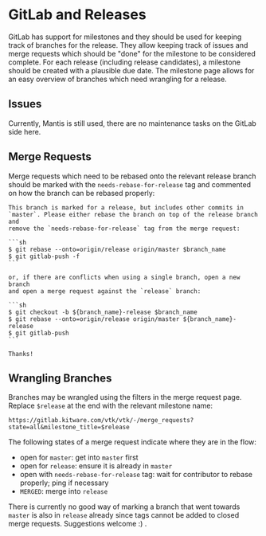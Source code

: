 GitLab and Releases
===================

GitLab has support for milestones and they should be used for keeping track of
branches for the release. They allow keeping track of issues and merge requests
which should be "done" for the milestone to be considered complete. For each
release (including release candidates), a milestone should be created with a
plausible due date. The milestone page allows for an easy overview of branches
which need wrangling for a release.

Issues
------

Currently, Mantis is still used, there are no maintenance tasks on the GitLab
side here.

Merge Requests
--------------

Merge requests which need to be rebased onto the relevant release branch
should be marked with the `needs-rebase-for-release` tag and commented on how
the branch can be rebased properly:

    This branch is marked for a release, but includes other commits in
    `master`. Please either rebase the branch on top of the release branch and
    remove the `needs-rebase-for-release` tag from the merge request:

    ```sh
    $ git rebase --onto=origin/release origin/master $branch_name
    $ git gitlab-push -f
    ```

    or, if there are conflicts when using a single branch, open a new branch
    and open a merge request against the `release` branch:

    ```sh
    $ git checkout -b ${branch_name}-release $branch_name
    $ git rebase --onto=origin/release origin/master ${branch_name}-release
    $ git gitlab-push
    ```

    Thanks!

Wrangling Branches
------------------

Branches may be wrangled using the filters in the merge request page. Replace
`$release` at the end with the relevant milestone name:

    https://gitlab.kitware.com/vtk/vtk/-/merge_requests?state=all&milestone_title=$release

The following states of a merge request indicate where they are in the flow:

  - open for `master`: get into `master` first
  - open for `release`: ensure it is already in `master`
  - open with `needs-rebase-for-release` tag: wait for contributor to rebase
    properly; ping if necessary
  - `MERGED`: merge into `release`

There is currently no good way of marking a branch that went towards `master`
is also in `release` already since tags cannot be added to closed merge
requests. Suggestions welcome :) .
